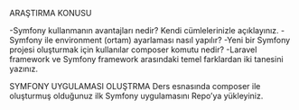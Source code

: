 ARAŞTIRMA KONUSU 

-Symfony kullanmanın avantajları nedir? Kendi cümlelerinizle açıklayınız.
-Symfony ile environment (ortam) ayarlaması nasıl yapılır?
-Yeni bir Symfony projesi oluşturmak için kullanılar composer komutu nedir?
-Laravel framework ve Symfony framework arasındaki temel farklardan iki tanesini yazınız.


SYMFONY UYGULAMASI OLUŞTRMA 
Ders esnasında composer ile oluşturmuş olduğunuz ilk Symfony uygulamasını Repo’ya yükleyiniz.
